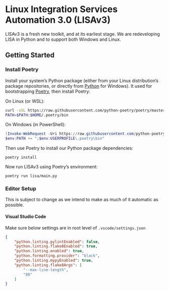 # Linux Integration Services Automation 3.0 (LISAv3)

LISAv3 is a fresh new toolkit, and at its earliest stage. We are redeveloping
LISA in Python and to support both Windows and Linux.

## Getting Started

### Install Poetry

Install your system’s Python package (either from your Linux distribution’s
package repositories, or directly from [Python](https://www.python.org/) for
Windows). It used for bootstrapping [Poetry](https://python-poetry.org/docs/),
then install Poetry:

On Linux (or WSL):

```bash
curl -sSL https://raw.githubusercontent.com/python-poetry/poetry/master/get-poetry.py | python
PATH=$PATH:$HOME/.poetry/bin
```

On Windows (in PowerShell):

```powershell
(Invoke-WebRequest -Uri https://raw.githubusercontent.com/python-poetry/poetry/master/get-poetry.py -UseBasicParsing).Content | python
$env:PATH += ";$env:USERPROFILE\.poetry\bin"
```

Then use Poetry to install our Python package dependencies:

```
poetry install
```

Now run LISAv3 using Poetry’s environment:

```
poetry run lisa/main.py
```

### Editor Setup

This is subject to change as we intend to make as much of it automatic as possible.

#### Visual Studio Code

Make sure below settings are in root level of `.vscode/settings.json`

```json
{
    "python.linting.pylintEnabled": false,
    "python.linting.flake8Enabled": true,
    "python.linting.enabled": true,
    "python.formatting.provider": "black",
    "python.linting.mypyEnabled": true,
    "python.linting.flake8Args": [
        "--max-line-length",
        "88"
    ]
}
```

